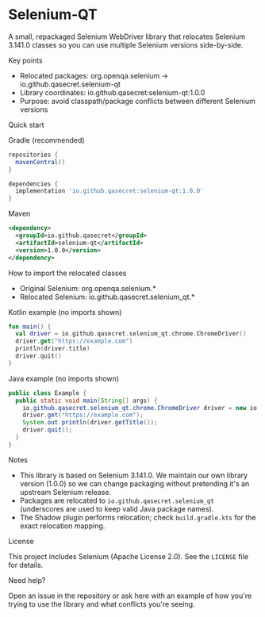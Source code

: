 # Selenium‑QT

A small, repackaged Selenium WebDriver library that relocates Selenium 3.141.0 classes so you can use multiple Selenium versions side-by-side.

Key points
- Relocated packages: org.openqa.selenium → io.github.qasecret.selenium-qt
- Library coordinates: io.github.qasecret:selenium-qt:1.0.0
- Purpose: avoid classpath/package conflicts between different Selenium versions

Quick start

Gradle (recommended)

```groovy
repositories {
  mavenCentral()
}

dependencies {
  implementation 'io.github.qasecret:selenium-qt:1.0.0'
}
```

Maven

```xml
<dependency>
  <groupId>io.github.qasecret</groupId>
  <artifactId>selenium-qt</artifactId>
  <version>1.0.0</version>
</dependency>
```

How to import the relocated classes

- Original Selenium: org.openqa.selenium.*
- Relocated Selenium: io.github.qasecret.selenium_qt.*

Kotlin example (no imports shown)

```kotlin
fun main() {
  val driver = io.github.qasecret.selenium_qt.chrome.ChromeDriver()
  driver.get("https://example.com")
  println(driver.title)
  driver.quit()
}
```

Java example (no imports shown)

```java
public class Example {
  public static void main(String[] args) {
    io.github.qasecret.selenium_qt.chrome.ChromeDriver driver = new io.github.qasecret.selenium_qt.chrome.ChromeDriver();
    driver.get("https://example.com");
    System.out.println(driver.getTitle());
    driver.quit();
  }
}
```


Notes

- This library is based on Selenium 3.141.0. We maintain our own library version (1.0.0) so we can change packaging without pretending it's an upstream Selenium release.
- Packages are relocated to `io.github.qasecret.selenium_qt` (underscores are used to keep valid Java package names).
- The Shadow plugin performs relocation; check `build.gradle.kts` for the exact relocation mapping.

License

This project includes Selenium (Apache License 2.0). See the `LICENSE` file for details.

Need help?

Open an issue in the repository or ask here with an example of how you're trying to use the library and what conflicts you're seeing.
